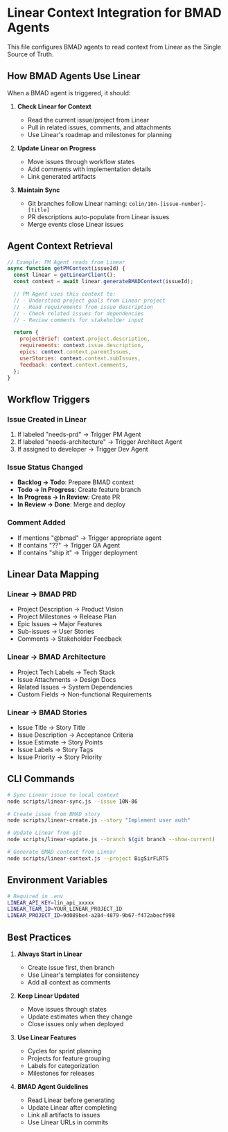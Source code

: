 # Linear Context Integration for BMAD Agents

This file configures BMAD agents to read context from Linear as the Single
Source of Truth.

## How BMAD Agents Use Linear

When a BMAD agent is triggered, it should:

1. **Check Linear for Context**
   - Read the current issue/project from Linear
   - Pull in related issues, comments, and attachments
   - Use Linear's roadmap and milestones for planning

2. **Update Linear on Progress**
   - Move issues through workflow states
   - Add comments with implementation details
   - Link generated artifacts

3. **Maintain Sync**
   - Git branches follow Linear naming: `colin/10n-[issue-number]-[title]`
   - PR descriptions auto-populate from Linear issues
   - Merge events close Linear issues

## Agent Context Retrieval

```javascript
// Example: PM Agent reads from Linear
async function getPMContext(issueId) {
  const linear = getLinearClient();
  const context = await linear.generateBMADContext(issueId);

  // PM Agent uses this context to:
  // - Understand project goals from Linear project
  // - Read requirements from issue description
  // - Check related issues for dependencies
  // - Review comments for stakeholder input

  return {
    projectBrief: context.project.description,
    requirements: context.issue.description,
    epics: context.context.parentIssues,
    userStories: context.context.subIssues,
    feedback: context.context.comments,
  };
}
```

## Workflow Triggers

### Issue Created in Linear

1. If labeled "needs-prd" → Trigger PM Agent
2. If labeled "needs-architecture" → Trigger Architect Agent
3. If assigned to developer → Trigger Dev Agent

### Issue Status Changed

- **Backlog → Todo**: Prepare BMAD context
- **Todo → In Progress**: Create feature branch
- **In Progress → In Review**: Create PR
- **In Review → Done**: Merge and deploy

### Comment Added

- If mentions "@bmad" → Trigger appropriate agent
- If contains "??" → Trigger QA Agent
- If contains "ship it" → Trigger deployment

## Linear Data Mapping

### Linear → BMAD PRD

- Project Description → Product Vision
- Project Milestones → Release Plan
- Epic Issues → Major Features
- Sub-issues → User Stories
- Comments → Stakeholder Feedback

### Linear → BMAD Architecture

- Project Tech Labels → Tech Stack
- Issue Attachments → Design Docs
- Related Issues → System Dependencies
- Custom Fields → Non-functional Requirements

### Linear → BMAD Stories

- Issue Title → Story Title
- Issue Description → Acceptance Criteria
- Issue Estimate → Story Points
- Issue Labels → Story Tags
- Issue Priority → Story Priority

## CLI Commands

```bash
# Sync Linear issue to local context
node scripts/linear-sync.js --issue 10N-86

# Create issue from BMAD story
node scripts/linear-create.js --story "Implement user auth"

# Update Linear from git
node scripts/linear-update.js --branch $(git branch --show-current)

# Generate BMAD context from Linear
node scripts/linear-context.js --project BigSirFLRTS
```

## Environment Variables

```bash
# Required in .env
LINEAR_API_KEY=lin_api_xxxxx
LINEAR_TEAM_ID=YOUR_LINEAR_PROJECT_ID
LINEAR_PROJECT_ID=9d089be4-a284-4879-9b67-f472abecf998
```

## Best Practices

1. **Always Start in Linear**
   - Create issue first, then branch
   - Use Linear's templates for consistency
   - Add all context as comments

2. **Keep Linear Updated**
   - Move issues through states
   - Update estimates when they change
   - Close issues only when deployed

3. **Use Linear Features**
   - Cycles for sprint planning
   - Projects for feature grouping
   - Labels for categorization
   - Milestones for releases

4. **BMAD Agent Guidelines**
   - Read Linear before generating
   - Update Linear after completing
   - Link all artifacts to issues
   - Use Linear URLs in commits
